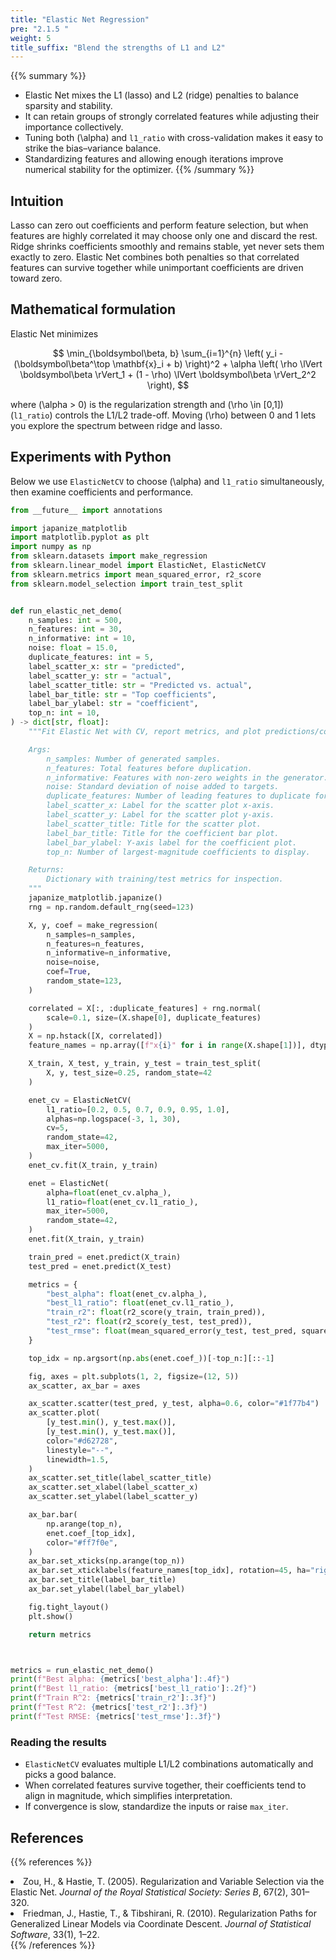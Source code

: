 ```yaml
---
title: "Elastic Net Regression"
pre: "2.1.5 "
weight: 5
title_suffix: "Blend the strengths of L1 and L2"
---
```


{{% summary %}}
- Elastic Net mixes the L1 (lasso) and L2 (ridge) penalties to balance sparsity and stability.
- It can retain groups of strongly correlated features while adjusting their importance collectively.
- Tuning both \(\alpha\) and `l1_ratio` with cross-validation makes it easy to strike the bias–variance balance.
- Standardizing features and allowing enough iterations improve numerical stability for the optimizer.
{{% /summary %}}

## Intuition
Lasso can zero out coefficients and perform feature selection, but when features are highly correlated it may choose only one and discard the rest. Ridge shrinks coefficients smoothly and remains stable, yet never sets them exactly to zero. Elastic Net combines both penalties so that correlated features can survive together while unimportant coefficients are driven toward zero.

## Mathematical formulation
Elastic Net minimizes

$$
\min_{\boldsymbol\beta, b} \sum_{i=1}^{n} \left( y_i - (\boldsymbol\beta^\top \mathbf{x}_i + b) \right)^2 + \alpha \left( \rho \lVert \boldsymbol\beta \rVert_1 + (1 - \rho) \lVert \boldsymbol\beta \rVert_2^2 \right),
$$

where \(\alpha > 0\) is the regularization strength and \(\rho \in [0,1]\) (`l1_ratio`) controls the L1/L2 trade-off. Moving \(\rho\) between 0 and 1 lets you explore the spectrum between ridge and lasso.

## Experiments with Python
Below we use `ElasticNetCV` to choose \(\alpha\) and `l1_ratio` simultaneously, then examine coefficients and performance.

```python
from __future__ import annotations

import japanize_matplotlib
import matplotlib.pyplot as plt
import numpy as np
from sklearn.datasets import make_regression
from sklearn.linear_model import ElasticNet, ElasticNetCV
from sklearn.metrics import mean_squared_error, r2_score
from sklearn.model_selection import train_test_split


def run_elastic_net_demo(
    n_samples: int = 500,
    n_features: int = 30,
    n_informative: int = 10,
    noise: float = 15.0,
    duplicate_features: int = 5,
    label_scatter_x: str = "predicted",
    label_scatter_y: str = "actual",
    label_scatter_title: str = "Predicted vs. actual",
    label_bar_title: str = "Top coefficients",
    label_bar_ylabel: str = "coefficient",
    top_n: int = 10,
) -> dict[str, float]:
    """Fit Elastic Net with CV, report metrics, and plot predictions/coefs.

    Args:
        n_samples: Number of generated samples.
        n_features: Total features before duplication.
        n_informative: Features with non-zero weights in the generator.
        noise: Standard deviation of noise added to targets.
        duplicate_features: Number of leading features to duplicate for correlation.
        label_scatter_x: Label for the scatter plot x-axis.
        label_scatter_y: Label for the scatter plot y-axis.
        label_scatter_title: Title for the scatter plot.
        label_bar_title: Title for the coefficient bar plot.
        label_bar_ylabel: Y-axis label for the coefficient plot.
        top_n: Number of largest-magnitude coefficients to display.

    Returns:
        Dictionary with training/test metrics for inspection.
    """
    japanize_matplotlib.japanize()
    rng = np.random.default_rng(seed=123)

    X, y, coef = make_regression(
        n_samples=n_samples,
        n_features=n_features,
        n_informative=n_informative,
        noise=noise,
        coef=True,
        random_state=123,
    )

    correlated = X[:, :duplicate_features] + rng.normal(
        scale=0.1, size=(X.shape[0], duplicate_features)
    )
    X = np.hstack([X, correlated])
    feature_names = np.array([f"x{i}" for i in range(X.shape[1])], dtype=object)

    X_train, X_test, y_train, y_test = train_test_split(
        X, y, test_size=0.25, random_state=42
    )

    enet_cv = ElasticNetCV(
        l1_ratio=[0.2, 0.5, 0.7, 0.9, 0.95, 1.0],
        alphas=np.logspace(-3, 1, 30),
        cv=5,
        random_state=42,
        max_iter=5000,
    )
    enet_cv.fit(X_train, y_train)

    enet = ElasticNet(
        alpha=float(enet_cv.alpha_),
        l1_ratio=float(enet_cv.l1_ratio_),
        max_iter=5000,
        random_state=42,
    )
    enet.fit(X_train, y_train)

    train_pred = enet.predict(X_train)
    test_pred = enet.predict(X_test)

    metrics = {
        "best_alpha": float(enet_cv.alpha_),
        "best_l1_ratio": float(enet_cv.l1_ratio_),
        "train_r2": float(r2_score(y_train, train_pred)),
        "test_r2": float(r2_score(y_test, test_pred)),
        "test_rmse": float(mean_squared_error(y_test, test_pred, squared=False)),
    }

    top_idx = np.argsort(np.abs(enet.coef_))[-top_n:][::-1]

    fig, axes = plt.subplots(1, 2, figsize=(12, 5))
    ax_scatter, ax_bar = axes

    ax_scatter.scatter(test_pred, y_test, alpha=0.6, color="#1f77b4")
    ax_scatter.plot(
        [y_test.min(), y_test.max()],
        [y_test.min(), y_test.max()],
        color="#d62728",
        linestyle="--",
        linewidth=1.5,
    )
    ax_scatter.set_title(label_scatter_title)
    ax_scatter.set_xlabel(label_scatter_x)
    ax_scatter.set_ylabel(label_scatter_y)

    ax_bar.bar(
        np.arange(top_n),
        enet.coef_[top_idx],
        color="#ff7f0e",
    )
    ax_bar.set_xticks(np.arange(top_n))
    ax_bar.set_xticklabels(feature_names[top_idx], rotation=45, ha="right")
    ax_bar.set_title(label_bar_title)
    ax_bar.set_ylabel(label_bar_ylabel)

    fig.tight_layout()
    plt.show()

    return metrics



metrics = run_elastic_net_demo()
print(f"Best alpha: {metrics['best_alpha']:.4f}")
print(f"Best l1_ratio: {metrics['best_l1_ratio']:.2f}")
print(f"Train R^2: {metrics['train_r2']:.3f}")
print(f"Test R^2: {metrics['test_r2']:.3f}")
print(f"Test RMSE: {metrics['test_rmse']:.3f}")

```

### Reading the results
- `ElasticNetCV` evaluates multiple L1/L2 combinations automatically and picks a good balance.
- When correlated features survive together, their coefficients tend to align in magnitude, which simplifies interpretation.
- If convergence is slow, standardize the inputs or raise `max_iter`.

## References
{{% references %}}
<li>Zou, H., &amp; Hastie, T. (2005). Regularization and Variable Selection via the Elastic Net. <i>Journal of the Royal Statistical Society: Series B</i>, 67(2), 301–320.</li>
<li>Friedman, J., Hastie, T., &amp; Tibshirani, R. (2010). Regularization Paths for Generalized Linear Models via Coordinate Descent. <i>Journal of Statistical Software</i>, 33(1), 1–22.</li>
{{% /references %}}
